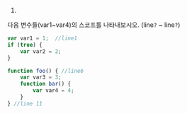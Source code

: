 1. 
다음 변수들(var1~var4)의 스코프를 나타내보시오. (line`?` ~ line`?`)
```javascript
var var1 = 1;  //line1
if (true) {
    var var2 = 2;
}

function foo() { //line6
    var var3 = 3;
    function bar() {
        var var4 = 4;
    }
} //line 11
```
